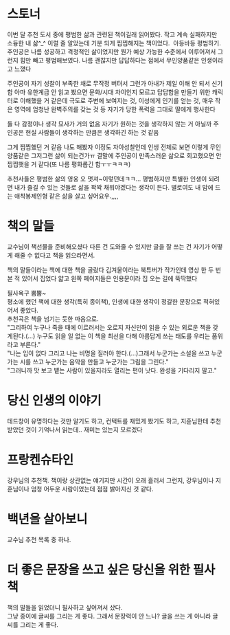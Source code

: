 # 스토너 
이번 달 추천 도서 중에 평범한 삶과 관련된 책이길래 읽어봤다.
작고 계속 실패하지만 소듕한 내 삶^_^ 이럴 줄 알았는데 기분 되게 찝찝해지는 책이었다.
​
아등바등 평범하기.  
주인공은 나름 성공하고 격정적인 삶이었지만 뭔가 예상 가능한 수준에서 이루어져서 그런지 힘만 빼고 평범해보였다.
나름 괜찮지만 답답하다는 점에서 무인양품같은 인생이라고 느꼈다

주인공이 자기 성찰이 부족한 채로 무작정 버텨서 그런가
아내가 제일 이해 안 되서 신기함
아마 유한계급 안 읽고 봤으면 문화/시대 차이인지 모르고 
답답함을 만들기 위한 캐릭터로 이해했을 거 같은데
극도로 주변에 보여지는 것, 이성에게 인기를 얻는 것, 매우 작은 영역에 엄청난 완벽주의를 갖는 것 등
자기가 당한 폭력을 그대로 딸에게 행사한다

둘 다 감정이나 생각 묘사가 거의 없음
자기가 원하는 것을 생각하지 않는 거 아닐까
주인공은 현실 사람들이 생각하는 만큼은 생각하긴 하는 것 같음

그게 찝찝했던 거 같음 
나도 해봤자 이정도 자아성찰인데 
인생 전체로 보면 이렇게 무인양품같은 그저그런 삶이 되는건가ㅠ
결말에 주인공이 만족스러운 삶으로 회고했으면 
안 찝찝햇을 거 같다(또 나름 평화롭긴 함ㅜㅜㅋㅋㅋ)

추천사들은 평범한 삶의 영웅 오 멋져~이렇던데ㅋㅋ...
평범하지만 특별한 인생이 되려면 내가 즐길 수 있는 것들로 삶을 꽉꽉 채워야겠다는 생각이 든다.
별로여도 내 맘에 드는 애착봉제인형 같은 삶을 살고 싶어요우.,,,,

# 책의 말들
교수님이 책선물을 준비해오셨다
다른 건 도와줄 수 있지만 글을 잘 쓰는 건 자기가 어떻게 해줄 수 없다고 책을 읽으라면서.  

책의 말들이라는 책에 대한 책을 골랐다
김겨울이라는 북튜버가 작가인데 영상 한 두 번 본 적 있어서 집었다
얇고 왼쪽 페이지들은 인용문이라 집 오는 길에 뚝딱했다

필사욕구 뿜뿜~  
평소에 했던 책에 대한 생각(특히 종이책), 인생에 대한 생각이 정갈한 문장으로 적혀있어서 좋았다.  
추천곡은 책을 넘기는 듯한 마음으로.  
"그리하여 누구나 죽을 때에 이르러서는 오로지 자신만이 읽을 수 있는 외로운 책을 갖게된다.(...) 누구도 읽을 일 없는 이 책을 최선을 다해 아름답게 쓰는 태도를 우리는 품위라고 부른다."  
"나는 입이 없다 그리고 나는 비명을 질러야 한다.(...)그래서 누군가는 소설을 쓰고 누군가는 시를 쓰고 누군가는 음악을 만들고 누군가는 그림을 그린다."  
"그러니까 맛 보고 뱉는 사람이 있을지라도 열리는 편이 낫다. 완성을 기다리지 말고."  


# 당신 인생의 이야기
테드창이 유명하다는 것만 알기도 하고, 컨택트를 재밌게 봤기도 하고, 지훈님한테 추천받았던 것이 기억나서 읽는데.. 재미는 있는지 모르겠다 


# 프랑켄슈타인 
강우님의 추천책.
책이랑 상관없는 얘기지만 시간이 오래 흘러서 그런지, 강우님이나 지훈님이나 엄청 어두운 사람이었는데 점점 밝아지신 것 같다.


# 백년을 살아보니 
교수님 추천 목록 중 하나.


# 더 좋은 문장을 쓰고 싶은 당신을 위한 필사책
책의 말들을 읽었더니 필사하고 싶어져서 샀다.  
그냥 종이에 글씨를 그리는 게 좋다. 
그래서 문장력이 안 느나? 글을 쓰는 게 아니라 글씨를 그리는 게 좋다.  
